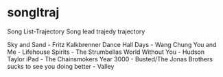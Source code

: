 # songltraj

Song List-Trajectory
Song lead trajedy trajectory 

Sky and Sand - Fritz Kalkbrenner
Dance Hall Days - Wang Chung
You and Me - Lifehouse
Spirits - The Strumbellas
World Without You - Hudson Taylor
iPad - The Chainsmokers
Year 3000 - Busted/The Jonas Brothers
sucks to see you doing better - Valley

